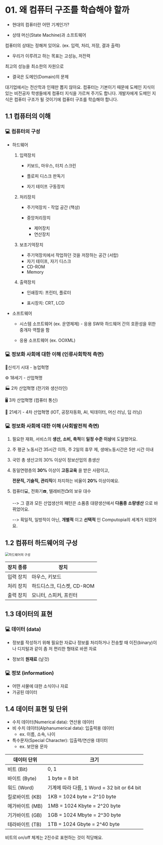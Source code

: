 # 01. 왜 컴퓨터 구조를 학습해야 할까

- 현대의 컴퓨터란 어떤 기계인가?

- 상태 머신(State Machine)과 소프트웨어

컴퓨터의 상태는 정해져 있어요. (ex. 입력, 처리, 저장, 결과 출력)

- 우리가 이루려고 하는 목표는 고성능, 저전력

최고의 성능을 최소한의 자원으로

- 결국은 도메인(Domain)의 문제

대기업에서는 전산학과 인재만 뽑지 않아요. 컴퓨터는 기본이기 때문에 도메인 지식이 있는 비전공자 학생들에게 컴퓨터 지식을 가르쳐 주기도 합니다. 개발자에게 도메인 지식은 컴퓨터 구조가 될 것이기에 컴퓨터 구조를 학습해야 합니다.



## 1.1 컴퓨터의 이해

### :computer: **컴퓨터의 구성**

- 하드웨어

  1. 입력장치

     - 키보드, 마우스, 터치 스크린

     - 플로피 디스크 판독기

     - 자기 테이프 구동장치

  2. 처리장치

     - 주기억장치 - 작업 공간 (책상)

     - 중앙처리장치
       - 제어장치
       - 연산장치

  3. 보조기억장치 

     - 주기억장치에서 작업하던 것을 저장하는 공간 (서랍)
     - 자기 테이프, 자기 디스크
     - CD-ROM
     - Memory

  4. 출력장치

     - 인쇄장치: 프린터, 플로터

     - 표시장치: CRT, LCD

       

- 소프트웨어

  - 시스템 소프트웨어 (ex. 운영체제) - 응용 SW와 하드웨어 간의 호환성을 위한 중개자 역할을 함

  - 응용 소프트웨어 (ex. OOXML)

    

### :computer: **정보화 사회에 대한 이해** (인류사회학적 측면)

:corn:신석기 시대 - 농업혁명 

:gear: ​18세기 - 산업혁명 

:factory: ​2차 산업혁명 (전기와 생산라인) 

:desktop_computer: ​3차 산업혁명 (컴퓨터 통신) 

:robot: ​21세기 - 4차 산업혁명 (IOT, 공장자동화, AI, 빅데이터, 머신 러닝, 딥 러닝) 



### :computer: **정보화 사회에 대한 이해** (사회발전적 측면)

1. 필요한 재화, 서비스의 **생산, 소비, 축적**이 **일정 수준 이상**에 도달했어요.

2. 주 평균 노동시간 35시간 이하, 주 2일의 휴무 제, 생애노동시간은 5만 시간 이내

3. 국민 총 생산고의 30% 이상이 정보산업의 총생산

4. 동일연령층의 **30%** 이상이 **고등교육** 을 받은 사람이고,

   **전문직, 기술직, 관리직**이 차지하는 비율이 **20%** 이상이예요.

5. 컴퓨터:computer:, 전화기:telephone:, 텔레비전:tv:의 보유 대수

   --> 그 결과 모든 산업생산의 패턴은 소품종 대량생산에서 **다품종 소량생산** 으로 바뀌었어요.

   --> 획일적, 일방적이 아닌, **개별적** 이고 **선택적** 인 Computopia의 세계가 되었어요.



## 1.2 컴퓨터 하드웨어의 구성



<img src="https://user-images.githubusercontent.com/58028527/96464803-39758f00-1263-11eb-91e8-5bd426b05a6b.PNG" alt="하드웨어의 구성" style="zoom:75%;" />

| 장치 종류 | 장치                       |
| --------- | -------------------------- |
| 입력 장치 | 마우스, 키보드             |
| 처리 장치 | 하드디스크, 디스켓, CD-ROM |
| 출력 장치 | 모니터, 스피커, 프린터     |



## 1.3 데이터의 표현

### :computer: 데이터 (data)

- 정보를 작성하기 위해 필요한 자료나 정보를 처리하거나 전송할 때 이진(binary)이나 디지털과 같이 좀 저 편리한 형태로 바뀐 자료

- 정보의 **원재료** (날것)

  

### :computer: 정보 (information)

- 어떤 사물에 대한 소식이나 자료
- 가공된 데이터



## 1.4 데이터 표현 및 단위

- 수치 데이터(Numerical data): 연산용 데이터
- 비 수치 데이터(Alphanumerical data): 입출력용 데이터
  - ex. 이름, 소속, 나이
- 특수문자(Special Character): 입출력/연산용 데이터
  - ex. 보안용 문자



| 데이터 단위     | 크기                                        |
| --------------- | ------------------------------------------- |
| 비트 (Bit)      | 0, 1                                        |
| 바이트 (Byte)   | 1 byte = 8 bit                              |
| 워드 (Word)     | 기계에 따라 다름, 1 Word = 32 bit or 64 bit |
| 킬로바이트 (KB) | 1KB = 1024 byte = 2^10 byte                 |
| 메가바이트 (MB) | 1MB = 1024 Kbyte = 2^20 byte                |
| 기가바이트 (GB) | 1GB = 1024 Mbyte = 2^30 byte                |
| 테라바이트 (TB) | 1TB = 1024 Gbyte = 2^40 byte                |

비트의 on/off 체계는 2진수로 표현하는 것이 적당해요. 



















